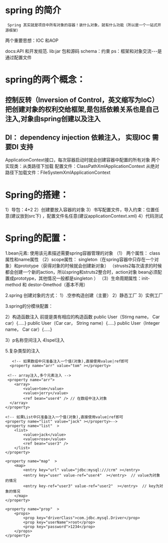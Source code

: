 # spring 的简介
     Spring 其实就是项目中所有对象的容器！装什么对象，就有什么功能（所以是一个一站式开源框架）
两个重要思想：IOC 和AOP

 docs:API 和开发规范.
        lib:jar 包和源码
        schema：约束
   ps：框架和对象交流---是通过配置文件

# spring的两个概念：
## 控制反转（Inversion of Control，英文缩写为IoC）把创建对象的权利交给框架,是包括依赖关系也是自己注入,对象由spring创建以及注入
## DI： dependency injection 依赖注入， 实现IOC 需要DI 支持


ApplicationContext接口，每次容器启动时就会创建容器中配置的所有对象
两个实现类：从类路径下加载 配置文件：ClassPathXmlApplicationContext
                       从绝对路径下加载文件：FileSystemXmlApplicationContext

# Spring的搭建：

1）导包：4+2
2）创建要放入容器的对象
3）书写配置文件，导入约束：位置任意(建议放到src下) ，配置文件名任意(建议applicationContext.xml)
4）代码测试



# Spring的配置：
1.bean元素: 使用该元素描述需要spring容器管理的对象
 （1） 两个属性： class属性和name属性
 （2）scope属性： singleton（在spring容器中只存在一个对象）和prototype（获得对象的时候就会创建新对象）
                      （strusts2每次请求的时候都会创建一个新的action，所以spring和struts2整合时，action对象 bean必须配置成prototype，其他情况一般都是singleton   ）
（3）生命周期属性：init-method 和 destor-0method（基本不用）

2.spring 创建对象的方式：
1）.空参构造创建（主要）
2）静态工厂
3）实例工厂

3.spring的分模块配置：
<!-- 导入其他spring的配置文件>
<import resource = "相对路径">

4.spring的属性注入
1）set方法注入：
 <!-- 值类型的set注入 >
<bean name ="user"  class = "bean.User">

<property name = "name" value = "Tom"><property>
<property name = "age" value = "21"><property>

</bean>
 <!-- 对象类型的set注入 -->
<bean name ="user"  class = "bean.User">

<property name = "name" value = "Tom"><property>
<property name = "age" value = "21"><property>
<property name = "car" ref = "car"></property>
</bean>
<!-- 先将car对象 配置到容器中-->
<bean name = "car" class = "bean.Car">
  <property name = "name" value ="Honda"></property>
  <property name = "color" value ="yellow"></property>
</bean>
2）构造函数注入
 前提是类有相应的构造函数
<!--user中的构造方法-->
public User（Stirng name， Car car）{.....}
public User（Car car， String name）{.....}
public User（Integer name， Car car）{.....}
<bean name ="user"  class = "bean.User">
<constructor-arg name = "name"  value = "jerry" index = "0" type="java.lang.Integer"></constructor-arg>
<constructor-arg name = "car"  ref = "car"></constructor-arg>

3）p名称空间注入
4)spel注入


5.复杂类型的注入
<!-- 复杂类型注入 -->
  <bean name="cb" class="cn.itcast.c_injection.CollectionBean" >

       <!-- 如果数组中只准备注入一个值(对象),直接使用value|ref即可
      <property name="arr" value="tom" ></property>

     <!-- array注入,多个元素注入 -->
     <property name="arr">
        <array>
            <value>tom</value>
            <value>jerry</value>
            <ref bean="user4" /> // 在数组中注入对象
      </array>
    </property>

    <!-- 如果List中只准备注入一个值(对象),直接使用value|ref即可
    <property name="list" value="jack" ></property>-->
    <property name="list"  >
        <list>
            <value>jack</value>
            <value>rose</value>
            <ref bean="user3" />
        </list>
    </property>


<!-- map类型注入 -->
    <property name="map"  >
        <map>
            <entry key="url" value="jdbc:mysql:///crm" ></entry>
            <entry key="user" value-ref="user4"  ></entry>  // value为对象的情况
            <entry key-ref="user3" value-ref="user2"  ></entry>  // key为对象的情况
        </map>
    </property>


<!-- prperties 类型注入 -->
    <property name="prop"  >
        <props>
            <prop key="driverClass">com.jdbc.mysql.Driver</prop>
            <prop key="userName">root</prop>
            <prop key="password">1234</prop>
        </props>
    </property>
</bean>
